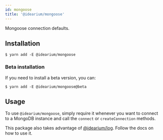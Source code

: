 ```yaml
---
id: mongoose
title: '@idearium/mongoose'
---
```


Mongoose connection defaults.

## Installation

```shell
$ yarn add -E @idearium/mongoose
```

### Beta installation

If you need to install a beta version, you can:

```shell
$ yarn add -E @idearium/mongoose@beta
```

## Usage

To use `@idearium/mongoose`, simply require it whenever you want to connect to a MongoDB instance and call the `connect` or `createConnection` methods.

This package also takes advantage of [@idearium/log](https://idearium.github.io/idearium-lib/docs/log). Follow the docs on how to use it.
